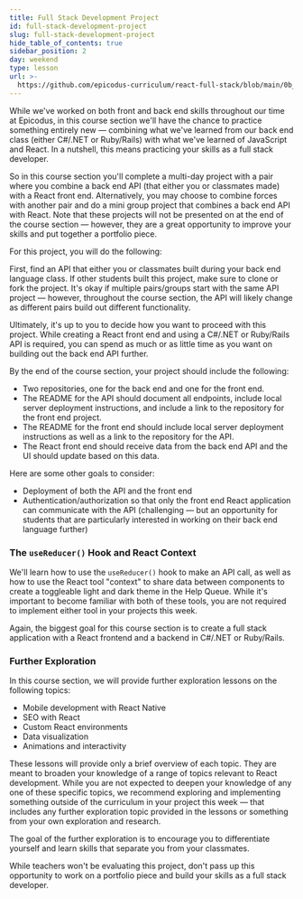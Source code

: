 ```yaml
---
title: Full Stack Development Project
id: full-stack-development-project
slug: full-stack-development-project
hide_table_of_contents: true
sidebar_position: 2
day: weekend
type: lesson
url: >-
  https://github.com/epicodus-curriculum/react-full-stack/blob/main/0b_fullstack_development.md
---
```


While we've worked on both front and back end skills throughout our time at Epicodus, in this course section we'll have the chance to practice something entirely new — combining what we've learned from our back end class (either C#/.NET or Ruby/Rails) with what we've learned of JavaScript and React. In a nutshell, this means practicing your skills as a full stack developer.

So in this course section you'll complete a multi-day project with a pair where you combine a back end API (that either you or classmates made) with a React front end. Alternatively, you may choose to combine forces with another pair and do a mini group project that combines a back end API with React. Note that these projects will not be presented on at the end of the course section — however, they are a great opportunity to improve your skills and put together a portfolio piece.

For this project, you will do the following:

First, find an API that either you or classmates built during your back end language class. If other students built this project, make sure to clone or fork the project. It's okay if multiple pairs/groups start with the same API project — however, throughout the course section, the API will likely change as different pairs build out different functionality.

Ultimately, it's up to you to decide how you want to proceed with this project. While creating a React front end and using a C#/.NET or Ruby/Rails API is required, you can spend as much or as little time as you want on building out the back end API further.

By the end of the course section, your project should include the following:

* Two repositories, one for the back end and one for the front end.
* The README for the API should document all endpoints, include local server deployment instructions, and include a link to the repository for the front end project.
* The README for the front end should include local server deployment instructions as well as a link to the repository for the API.
* The React front end should receive data from the back end API and the UI should update based on this data.

Here are some other goals to consider:

* Deployment of both the API and the front end
* Authentication/authorization so that only the front end React application can communicate with the API (challenging — but an opportunity for students that are particularly interested in working on their back end language further)

### The `useReducer()` Hook and React Context

We'll learn how to use the `useReducer()` hook to make an API call, as well as how to use the React tool "context" to share data between components to create a toggleable light and dark theme in the Help Queue. While it's important to become familiar with both of these tools, you are not required to implement either tool in your projects this week. 

Again, the biggest goal for this course section is to create a full stack application with a React frontend and a backend in C#/.NET or Ruby/Rails.

### Further Exploration

In this course section, we will provide further exploration lessons on the following topics:

* Mobile development with React Native
* SEO with React
* Custom React environments
* Data visualization
* Animations and interactivity

These lessons will provide only a brief overview of each topic. They are meant to broaden your knowledge of a range of topics relevant to React development. While you are not expected to deepen your knowledge of any one of these specific topics, we recommend exploring and implementing something outside of the curriculum in your project this week — that includes any further exploration topic provided in the lessons or something from your own exploration and research.

The goal of the further exploration is to encourage you to differentiate yourself and learn skills that separate you from your classmates.

While teachers won't be evaluating this project, don't pass up this opportunity to work on a portfolio piece and build your skills as a full stack developer.